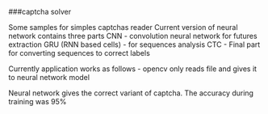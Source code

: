 ###captcha solver

Some samples for simples captchas reader
Current version of neural network contains three parts
CNN - convolution neural network for futures extraction
GRU (RNN based cells) - for sequences analysis
CTC - Final part for converting sequences to correct labels 

Currently application works as follows - opencv only reads file and gives it to neural network model

Neural network gives the correct variant of captcha.
The accuracy during training was 95%
